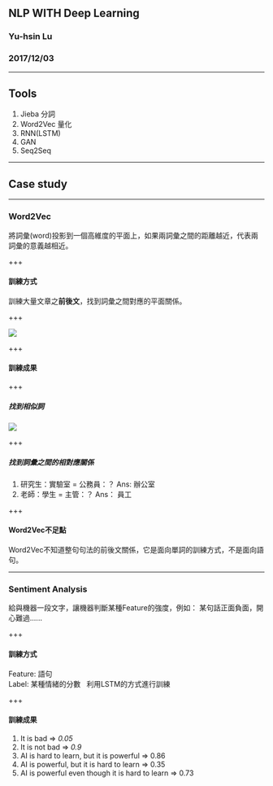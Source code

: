 ## NLP WITH Deep Learning
### Yu-hsin Lu
### 2017/12/03

---

## Tools
1. Jieba 分詞
1. Word2Vec 量化
1. RNN(LSTM)
1. GAN
1. Seq2Seq

---

## Case study

---

### Word2Vec
將詞彙(word)投影到一個高維度的平面上，如果兩詞彙之間的距離越近，代表兩詞彙的意義越相近。

+++

#### 訓練方式
訓練大量文章之**前後文**，找到詞彙之間對應的平面關係。

+++

![](http://mccormickml.com/assets/word2vec/training_data.png)

+++

#### 訓練成果

+++

##### 找到相似詞

![](https://raw.githubusercontent.com/dominiek/word2vec-explorer/master/public/screenshots/tsne-10k.png?size=auto)

+++

##### 找到詞彙之間的相對應關係
 1. 研究生：實驗室 = 公務員：？ Ans: 辦公室
 1. 老師：學生 = 主管：？ Ans： 員工

+++

#### Word2Vec不足點
Word2Vec不知道整句句法的前後文關係，它是面向單詞的訓練方式，不是面向語句。

---

### Sentiment Analysis
給與機器一段文字，讓機器判斷某種Feature的強度，例如： 某句話正面負面，開心難過......

+++

#### 訓練方式
Feature: 語句  
Label: 某種情緒的分數  
利用LSTM的方式進行訓練

+++

#### 訓練成果
1. It is bad => *0.05*
2. It is not bad => *0.9*
3. AI is hard to learn, but it is powerful => 0.86
4. AI is powerful, but it is hard to learn => 0.35
5. AI is powerful even though it is hard to learn => 0.73
